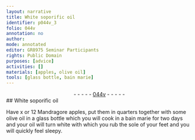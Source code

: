 ```yaml
---
layout: narrative
title: White soporific oil
identifier: p044v_3
folio: 044v
annotation: no
author:
mode: annotated
editor: GR8975 Seminar Participants
rights: Public Domain
purposes: [advice]
activities: []
materials: [apples, olive oil]
tools: [glass bottle, bain marie]
---
```


 <div class="folio" align="center">- - - - - <a href="http://gallica.bnf.fr/ark:/12148/btv1b10500001g/f94.image" target="_blank">044v</a> - - - - - </div>   
## White soporific oil

 
Have x or 12 Mandragore <span class="material">apples</span>, put them in quarters together with some <span class="material">olive oil</span> in a <span class="tool">glass bottle</span> which you will cook in a <span class="tool">bain marie</span> for two days and your oil will turn white with which you rub the sole of your feet and you will quickly feel sleepy.
 